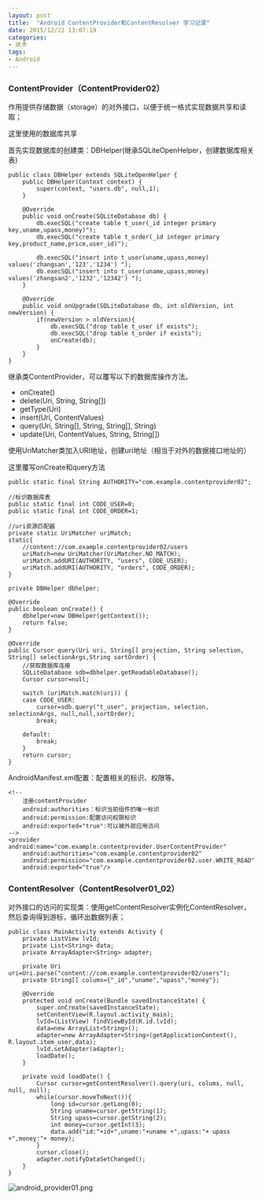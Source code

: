 ```yaml
---
layout: post
title:  "Android ContentProvider和ContentResolver 学习记录"
date: 2015/12/22 13:07:19 
categories:
- 技术
tags:
- Android
---
```


### ContentProvider（ContentProvider02）

作用提供存储数据（storage）的对外接口，以便于统一格式实现数据共享和读取；


这里使用的数据库共享

首先实现数据库的创建类：DBHelper(继承SQLiteOpenHelper，创建数据库相关表)

	public class DBHelper extends SQLiteOpenHelper {
		public DBHelper(Context context) {
			super(context, "users.db", null,1);
		}
	
		@Override
		public void onCreate(SQLiteDatabase db) {
			db.execSQL("create table t_user(_id integer primary key,uname,upass,money)");
			db.execSQL("create table t_order(_id integer primary key,product_name,price,user_id)");
			
			db.execSQL("insert into t_user(uname,upass,money) values('zhangsan','123','1234') ");
			db.execSQL("insert into t_user(uname,upass,money) values('zhangsan2','1232','12342') ");
		}
	
		@Override
		public void onUpgrade(SQLiteDatabase db, int oldVersion, int newVersion) {
			if(newVersion > oldVersion){
				db.execSQL("drop table t_user if exists");
				db.execSQL("drop table t_order if exists");
				onCreate(db);
			}
		}
	}


继承类ContentProvider，可以覆写以下的数据库操作方法。

- onCreate()
- delete(Uri, String, String[])
- getType(Uri)
- insert(Uri, ContentValues)
- query(Uri, String[], String, String[], String)
- update(Uri, ContentValues, String, String[])

使用UriMatcher类加入URI地址，创建uri地址（相当于对外的数据接口地址的）

这里覆写onCreate和query方法

	public static final String AUTHORITY="com.example.contentprovider02";
	
	//标识数据库表
	public static final int CODE_USER=0;
	public static final int CODE_ORDER=1;
	
	//uri资源匹配器
	private static UriMatcher uriMatch;
	static{
		//content://com.example.contentprovider02/users
		uriMatch=new UriMatcher(UriMatcher.NO_MATCH);
		uriMatch.addURI(AUTHORITY, "users", CODE_USER);
		uriMatch.addURI(AUTHORITY, "orders", CODE_ORDER);
	}
	
	private DBHelper dbhelper;

	@Override
	public boolean onCreate() {
		dbhelper=new DBHelper(getContext());
		return false;
	}

	@Override
	public Cursor query(Uri uri, String[] projection, String selection, String[] selectionArgs,String sortOrder) {
		//获取数据库连接
		SQLiteDatabase sdb=dbhelper.getReadableDatabase();
		Cursor cursor=null;
		
		switch (uriMatch.match(uri)) {
		case CODE_USER:
			cursor=sdb.query("t_user", projection, selection, selectionArgs, null,null,sortOrder);
			break;

		default:
			break;
		}
		return cursor;
	}

AndroidManifest.xml配置：配置相关的标识、权限等。

	<!-- 
    	注册contentProvider 
    	android:authorities：标识当前组件的唯一标识  
    	android:permission:配置访问权限标识
    	android:exported="true":可以被外部应用访问
	-->
    <provider android:name="com.example.contentprovider.UserContentProvider" 
        android:authorities="com.example.contentprovider02"
        android:permission="com.example.contentprovider02.user.WRITE_READ"
        android:exported="true"/>


### ContentResolver（ContentResolver01_02）

对外接口的访问的实现类：使用getContentResolver实例化ContentResolver，然后查询得到游标，循环出数据列表；

	public class MainActivity extends Activity {
		private ListView lvId;
		private List<String> data;
		private ArrayAdapter<String> adapter;
		
		private Uri uri=Uri.parse("content://com.example.contentprovider02/users");
		private String[] colums={"_id","uname","upass","money"};
		
		@Override
		protected void onCreate(Bundle savedInstanceState) {
			super.onCreate(savedInstanceState);
			setContentView(R.layout.activity_main);
			lvId=(ListView) findViewById(R.id.lvId);
			data=new ArrayList<String>();
			adapter=new ArrayAdapter<String>(getApplicationContext(), R.layout.item_user,data);
			lvId.setAdapter(adapter);
			loadDate();
		}
	
		private void loadDate() {
			Cursor cursor=getContentResolver().query(uri, colums, null, null, null);
			while(cursor.moveToNext()){
				long id=cursor.getLong(0);
				String uname=cursor.getString(1);
				String upass=cursor.getString(2);
				int money=cursor.getInt(3);
				data.add("id:"+id+",uname:"+uname +",upass:"+ upass +",money:"+ money);
			}
			cursor.close();
			adapter.notifyDataSetChanged();
		}
	}

![android_provider01.png]({{site.baseurl}}/public/img/android_provider01.png)





